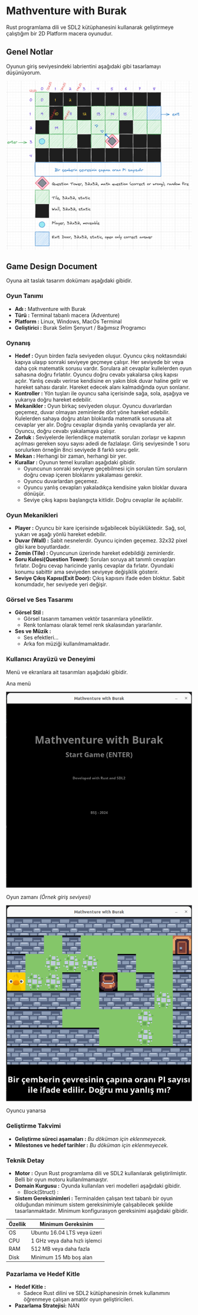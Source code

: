 # Mathventure with Burak

Rust programlama dili ve SDL2 kütüphanesini kullanarak geliştirmeye çalıştığım bir 2D Platform macera oyunudur.

## Genel Notlar

Oyunun giriş seviyesindeki labrientini aşağıdaki gibi tasarlamayı düşünüyorum.

![Level 01 Design](level_01_design.png)

## Game Design Document

Oyuna ait taslak tasarım dokümanı aşağıdaki gibidir.

### Oyun Tanımı

- **Adı  :** Mathventure with Burak
- **Türü :** Terminal tabanlı macera (Adventure)
- **Platform :** Linux, Windows, MacOs Terminal
- **Geliştirici :** Burak Selim Şenyurt / Bağımsız Programcı

### Oynanış

- **Hedef :** Oyun birden fazla seviyeden oluşur. Oyuncu çıkış noktasındaki kapıya ulaşıp sonraki seviyeye geçmeye çalışır. Her seviyede bir veya daha çok matematik sorusu vardır. Sorulara ait cevaplar kullelerden oyun sahasına doğru fırlatılır. Oyuncu doğru cevabı yakalarsa çıkış kapısı açılır. Yanlış cevabı verirse kendisine en yakın blok duvar haline gelir ve hareket sahası daralır. Hareket edecek alanı kalmadığında oyun sonlanır.
- **Kontroller :** Yön tuşları ile oyuncu saha içerisinde sağa, sola, aşağıya ve yukarıya doğru hareket edebilir. 
- **Mekanikler :** Oyun birkaç seviyeden oluşur. Oyuncu duvarlardan geçemez, duvar olmayan zeminlerde dört yöne hareket edebilir. Kulelerden sahaya doğru atılan bloklarda matematik sorusuna ait cevaplar yer alır. Doğru cevaplar dışında yanlış cevaplarda yer alır. Oyuncu, doğru cevabı yakalamaya çalışır.
- **Zorluk :** Seviyelerde ilerlendikçe matematik soruları zorlaşır ve kapının açılması gereken soyu sayısı adedi de fazlalaşır. Giriş seviyesinde 1 soru sorulurken örneğin 8nci seviyede 8 farklı soru gelir.
- **Mekan :** Herhangi bir zaman, herhangi bir yer.
- **Kurallar :** Oyunun temel kuralları aşağıdaki gibidir.
    - Oyuncunun sonraki seviyeye geçebilmesi için sorulan tüm soruların doğru cevap içeren bloklarını yakalaması gerekir.
    - Oyuncu duvarlardan geçemez.
    - Oyuncu yanlış cevapları yakaladıkça kendisine yakın bloklar duvara dönüşür.
    - Seviye çıkış kapısı başlangıçta kitlidir. Doğru cevaplar ile açılabilir.

### Oyun Mekanikleri

- **Player :** Oyuncu bir kare içerisinde sığabilecek büyüklüktedir. Sağ, sol, yukarı ve aşağı yönlü hareket edebilir.
- **Duvar (Wall) :** Sabit nesnelerdir. Oyuncu içinden geçemez. 32x32 pixel gibi kare boyutlardadır. 
- **Zemin (Tile) :** Oyuncunun üzerinde hareket edebildiği zeminlerdir.
- **Soru Kulesi(Question Tower):** Sorulan soruya ait tanımlı cevapları fırlatır. Doğru cevap haricinde yanlış cevaplar da fırlatır. Oyundaki konumu sabittir ama seviyeden seviyeye değişiklik gösterir.
- **Seviye Çıkış Kapısı(Exit Door):** Çıkış kapısını ifade eden bloktur. Sabit konumdadır, her seviyede yeri değişir.

### Görsel ve Ses Tasarımı

- **Görsel Stil :**
    - Görsel tasarım tamamen vektör tasarımlara yöneliktir.
    - Renk tonlaması olarak temel renk skalasından yararlanılır.
- **Ses ve Müzik :**
    - Ses efektleri...
    - Arka fon müziği kullanılmamaktadır.

### Kullanıcı Arayüzü ve Deneyimi

Menü ve ekranlara ait tasarımları aşağıdaki gibidir.

Ana menü

![Main menu](main_menu.png)

Oyun zamanı _(Örnek giriş seviyesi)_

![Level 1 Runtime](level_01_runtime.png)

Oyuncu yanarsa

### Geliştirme Takvimi

- **Geliştirme süreci aşamaları :** _Bu döküman için eklenmeyecek._
- **Milestones ve hedef tarihler :** _Bu döküman için eklenmeyecek._

### Teknik Detay

- **Motor :** Oyun Rust programlama dili ve SDL2 kullanılarak geliştirilmiştir. Belli bir oyun motoru kullanılmamaıştır.
- **Domain Kurgusu :** Oyunda kullanılan veri modelleri aşağıdaki gibidir.
    - Block(Struct) :
- **Sistem Gereksinimleri :** Terminalden çalışan text tabanlı bir oyun olduğundan minimum sistem gereksinimiyle çalışabilecek şekilde tasarlanmaktadır. Minimum konfigurasyon gereksinimi aşağıdaki gibidir.

| Özellik | Minimum Gereksinim            |
|---------|-------------------------------|
| OS      | Ubuntu 16.04 LTS veya üzeri   |
| CPU     | 1 GHz veya daha hızlı işlemci |
| RAM     | 512 MB veya daha fazla        |
| Disk    | Minimum 15 Mb boş alan        |

### Pazarlama ve Hedef Kitle

- **Hedef Kitle :**
    - Sadece Rust dilini ve SDL2 kütüphanesinin örnek kullanımını öğrenmeye çalışan amatör oyun geliştiricileri.
- **Pazarlama Stratejisi:** NAN
